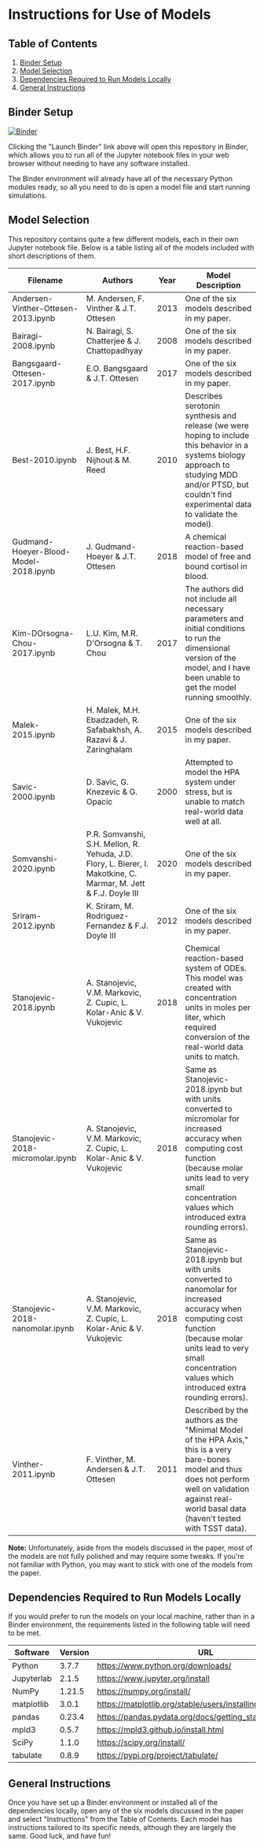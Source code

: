 #  Instructions for Use of Models

## Table of Contents
1. [Binder Setup](#binderSetup)
2. [Model Selection](#modelSelection)
3. [Dependencies Required to Run Models Locally](#localDependencies)
4. [General Instructions](#generalInstructions)


## Binder Setup <a name="binderSetup"/>
[![Binder](https://mybinder.org/badge_logo.svg)](https://mybinder.org/v2/gh/cparker-uc/PTSD/HEAD)

Clicking the "Launch Binder" link above will open this repository in Binder, which allows you to run all of the Jupyter notebook files in your web browser without needing to have any software installed.

The Binder environment will already have all of the necessary Python modules ready, so all you need to do is open a model file and start running simulations.

## Model Selection <a name="modelSelection" />
This repository contains quite a few different models, each in their own Jupyter notebook file. Below is a table listing all of the models included with short descriptions of them.

| Filename                              | Authors                                                                                                          | Year | Model Description                                                                                                                                                                                                              |
|---------------------------------------|------------------------------------------------------------------------------------------------------------------|------|--------------------------------------------------------------------------------------------------------------------------------------------------------------------------------------------------------------------------------|
| Andersen-Vinther-Ottesen-2013.ipynb   | M. Andersen, F. Vinther & J.T. Ottesen                                                                           | 2013 | One of the six models described in my paper.                                                                                                                                                                                   |
| Bairagi-2008.ipynb                    | N. Bairagi, S. Chatterjee & J. Chattopadhyay                                                                     | 2008 | One of the six models described in my paper.                                                                                                                                                                                   |
| Bangsgaard-Ottesen-2017.ipynb         | E.O. Bangsgaard & J.T. Ottesen                                                                                   | 2017 | One of the six models described in my paper.                                                                                                                                                                                   |
| Best-2010.ipynb                       | J. Best, H.F. Nijhout & M. Reed                                                                                  | 2010 | Describes serotonin synthesis and release (we were hoping to include this behavior in a systems biology approach to studying MDD and/or PTSD, but couldn't find experimental data to validate the model).                      |
| Gudmand-Hoeyer-Blood-Model-2018.ipynb | J. Gudmand-Hoeyer & J.T. Ottesen                                                                                 | 2018 | A chemical reaction-based model of free and bound cortisol in blood.                                                                                                                                                           |
| Kim-DOrsogna-Chou-2017.ipynb          | L.U. Kim, M.R. D'Orsogna & T. Chou                                                                               | 2017 | The authors did not include all necessary parameters and initial conditions to run the dimensional version of the model, and I have been unable to get the model running smoothly.                                             |
| Malek-2015.ipynb                      | H. Malek, M.H. Ebadzadeh, R. Safabakhsh, A. Razavi & J. Zaringhalam                                              | 2015 | One of the six models described in my paper.                                                                                                                                                                                   |
| Savic-2000.ipynb                      | D. Savic, G. Knezevic & G. Opacic                                                                                | 2000 | Attempted to model the HPA system under stress, but is unable to match real-world data well at all.                                                                                                                            |
| Somvanshi-2020.ipynb                  | P.R. Somvanshi, S.H. Mellon, R. Yehuda, J.D. Flory, L. Bierer, I. Makotkine, C. Marmar, M. Jett & F.J. Doyle III | 2020 | One of the six models described in my paper.                                                                                                                                                                                   |
| Sriram-2012.ipynb                     | K. Sriram, M. Rodriguez-Fernandez & F.J. Doyle III                                                               | 2012 | One of the six models described in my paper.                                                                                                                                                                                   |
| Stanojevic-2018.ipynb                 | A. Stanojevic, V.M. Markovic, Z. Cupic, L. Kolar-Anic & V. Vukojevic                                             | 2018 | Chemical reaction-based system of ODEs. This model was created with concentration units in moles per liter, which required conversion of the real-world data units to match.                                                   |
| Stanojevic-2018-micromolar.ipynb      | A. Stanojevic, V.M. Markovic, Z. Cupic, L. Kolar-Anic & V. Vukojevic                                             | 2018 | Same as Stanojevic-2018.ipynb but with units converted to micromolar for increased accuracy when computing cost function (because molar units lead to very small concentration values which introduced extra rounding errors). |
| Stanojevic-2018-nanomolar.ipynb       | A. Stanojevic, V.M. Markovic, Z. Cupic, L. Kolar-Anic & V. Vukojevic                                             | 2018 | Same as Stanojevic-2018.ipynb but with units converted to nanomolar for increased accuracy when computing cost function (because molar units lead to very small concentration values which introduced extra rounding errors).  |
| Vinther-2011.ipynb                    | F. Vinther, M. Andersen & J.T. Ottesen                                                                           | 2011 | Described by the authors as the "Minimal Model of the HPA Axis," this is a very bare-bones model and thus does not perform well on validation against real-world basal data (haven't tested with TSST data).                   |

**Note:** Unfortunately, aside from the models discussed in the paper, most of the models are not fully polished and may require some tweaks. If you're not familiar with Python, you may want to stick with one of the models from the paper.

## Dependencies Required to Run Models Locally <a name="localDependencies" />
If you would prefer to run the models on your local machine, rather than in a Binder environment, the requirements listed in the following table will need to be met.

| Software   | Version | URL                                                         |
|------------|---------|-------------------------------------------------------------|
| Python     | 3.7.7   | https://www.python.org/downloads/                           |
| Jupyterlab | 2.1.5   | https://www.jupyter.org/install                             |
| NumPy      | 1.21.5  | https://numpy.org/install/                                  |
| matplotlib | 3.0.1   | https://matplotlib.org/stable/users/installing/index.html   |
| pandas     | 0.23.4  | https://pandas.pydata.org/docs/getting_started/install.html |
| mpld3      | 0.5.7   | https://mpld3.github.io/install.html                        |
| SciPy      | 1.1.0   | https://scipy.org/install/                                  |
| tabulate   | 0.8.9   | https://pypi.org/project/tabulate/                          |

## General Instructions <a name="generalInstructions" />
Once you have set up a Binder environment or installed all of the dependencies locally, open any of the six models discussed in the paper and select "Instructions" from the Table of Contents. Each model has instructions tailored to its specific needs, although they are largely the same. Good luck, and have fun!
